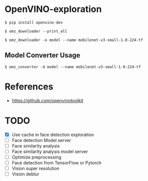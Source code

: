 # OpenVINO-exploration

```
$ pip install openvino-dev
```

```
$ omz_downloader --print_all
```

```
$ omz_downloader -o model --name mobilenet-v3-small-1.0-224-tf
```

## Model Converter Usage

```
$ omz_converter -d model --name mobilenet-v3-small-1.0-224-tf
```

# References
* https://github.com/openvinotoolkit

# TODO
- [x] Use cache in face detection exploration
- [ ] Face detection Model server
- [ ] Face similarity analysis
- [ ] Face similarity analysis model server
- [ ] Optimize preprocessing
- [ ] Face detection from TensorFlow or Pytorch
- [ ] Vision super resolution
- [ ] Vision deblur